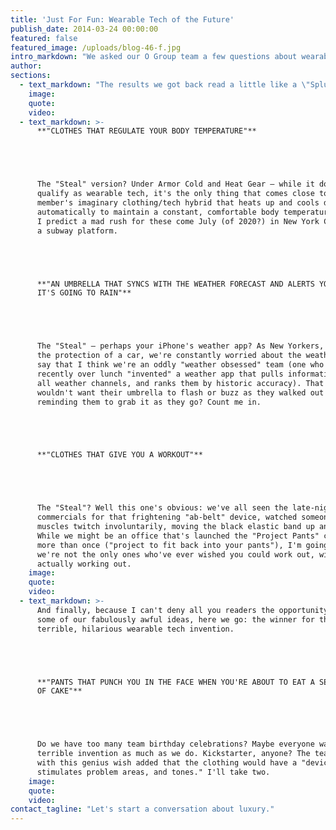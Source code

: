 ```yaml
---
title: 'Just For Fun: Wearable Tech of the Future'
publish_date: 2014-03-24 00:00:00
featured: false
featured_image: /uploads/blog-46-f.jpg
intro_markdown: "We asked our O Group team a few questions about wearable tech of the future last week. We didn't quite know what they would come up with, or what we would do with the results, but we did know that a creative team like this would have some awesome (and sometimes awesomely bad) ideas.​"
author:
sections:
  - text_markdown: "The results we got back read a little like a \"Splurge vs. Steal\" section of a fashion magazine. \"Steal\" being the reality of what currently exists in wearable technology, and \"Splurge\" being our team's fantasy inventions. Curious about what they came up with?​"
    image:
    quote:
    video:
  - text_markdown: >-
      **"CLOTHES THAT REGULATE YOUR BODY TEMPERATURE"**





      The "Steal" version? Under Armor Cold and Heat Gear – while it doesn't
      qualify as wearable tech, it's the only thing that comes close to one team
      member's imaginary clothing/tech hybrid that heats up and cools down
      automatically to maintain a constant, comfortable body temperature.
      I predict a mad rush for these come July (of 2020?) in New York City on
      a subway platform.





      **"AN UMBRELLA THAT SYNCS WITH THE WEATHER FORECAST AND ALERTS YOU WHEN
      IT'S GOING TO RAIN"**





      The "Steal" – perhaps your iPhone's weather app? As New Yorkers, without
      the protection of a car, we're constantly worried about the weather. I will
      say that I think we're an oddly "weather obsessed" team (one who just
      recently over lunch "invented" a weather app that pulls information from
      all weather channels, and ranks them by historic accuracy). That said, who
      wouldn't want their umbrella to flash or buzz as they walked out the door,
      reminding them to grab it as they go? Count me in.





      **"CLOTHES THAT GIVE YOU A WORKOUT"**





      The "Steal"? Well this one's obvious: we've all seen the late-night
      commercials for that frightening "ab-belt" device, watched someone's
      muscles twitch involuntarily, moving the black elastic band up and down.
      While we might be an office that's launched the "Project Pants" campaign
      more than once ("project to fit back into your pants"), I'm going to guess
      we're not the only ones who've ever wished you could work out, without
      actually working out.​
    image:
    quote:
    video:
  - text_markdown: >-
      And finally, because I can't deny all you readers the opportunity to hear
      some of our fabulously awful ideas, here we go: the winner for the most
      terrible, hilarious wearable tech invention.





      **"PANTS THAT PUNCH YOU IN THE FACE WHEN YOU'RE ABOUT TO EAT A SECOND PIECE
      OF CAKE"**





      Do we have too many team birthday celebrations? Maybe everyone wants this
      terrible invention as much as we do. Kickstarter, anyone? The team member
      with this genius wish added that the clothing would have a "device that
      stimulates problem areas, and tones." I'll take two.​
    image:
    quote:
    video:
contact_tagline: "Let's start a conversation about luxury."
---
```



